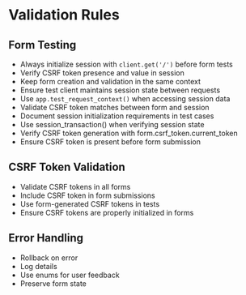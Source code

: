# Validation Rules
## Form Testing
- Always initialize session with `client.get('/')` before form tests
- Verify CSRF token presence and value in session
- Keep form creation and validation in the same context
- Ensure test client maintains session state between requests
- Use `app.test_request_context()` when accessing session data
- Validate CSRF token matches between form and session
- Document session initialization requirements in test cases
- Use session_transaction() when verifying session state
- Verify CSRF token generation with form.csrf_token.current_token
- Ensure CSRF token is present before form submission

## CSRF Token Validation
- Validate CSRF tokens in all forms
- Include CSRF token in form submissions
- Use form-generated CSRF tokens in tests
- Ensure CSRF tokens are properly initialized in forms

## Error Handling
- Rollback on error
- Log details
- Use enums for user feedback
- Preserve form state

